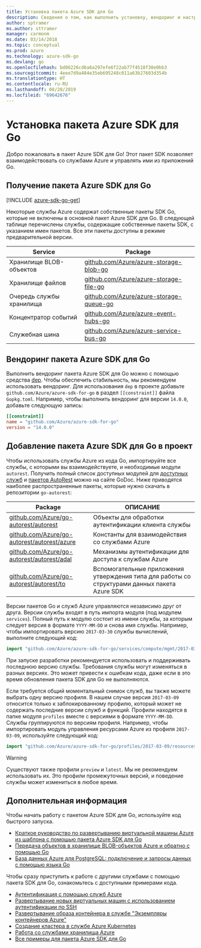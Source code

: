 ```yaml
---
title: Установка пакета Azure SDK для Go
description: Сведения о том, как выполнить установку, вендоринг и настройку пакета Azure SDK для Go.
author: sptramer
ms.author: sttramer
manager: carmonm
ms.date: 03/14/2018
ms.topic: conceptual
ms.prod: azure
ms.technology: azure-sdk-go
ms.devlang: go
ms.openlocfilehash: bd86226cd6a6a297efe6f22ab77f4518f30e0bb3
ms.sourcegitcommit: 4eee7d9a484e35eb695248c011a63b27603d354b
ms.translationtype: HT
ms.contentlocale: ru-RU
ms.lasthandoff: 08/20/2019
ms.locfileid: "69642676"
---
```

# <a name="install-the-azure-sdk-for-go"></a>Установка пакета Azure SDK для Go

Добро пожаловать в пакет Azure SDK для Go! Этот пакет SDK позволяет взаимодействовать со службами Azure и управлять ими из приложений Go.

## <a name="get-the-azure-sdk-for-go"></a>Получение пакета Azure SDK для Go

[!INCLUDE [azure-sdk-go-get](includes/azure-sdk-go-get.md)]

Некоторые службы Azure содержат собственные пакеты SDK Go, которые не включены в основной пакет Azure SDK для Go. В следующей таблице перечислены службы, содержащие собственные пакеты SDK, с указанием имен пакетов. Все эти пакеты доступны в режиме предварительной версии.

| Service | Package |
|---------|---------|
| Хранилище BLOB-объектов | [github.com/Azure/azure-storage-blob-go](https://github.com/Azure/azure-storage-blob-go) |
| Хранилище файлов | [github.com/Azure/azure-storage-file-go](https://github.com/Azure/azure-storage-file-go) |
| Очередь службы хранилища | [github.com/Azure/azure-storage-queue-go](https://github.com/Azure/azure-storage-queue-go) |
| Концентратор событий | [github.com/Azure/azure-event-hubs-go](https://github.com/Azure/azure-event-hubs-go) |
| Служебная шина | [github.com/Azure/azure-service-bus-go](https://github.com/Azure/azure-service-bus-go) |

## <a name="vendor-the-azure-sdk-for-go"></a>Вендоринг пакета Azure SDK для Go

Выполнить вендоринг пакета Azure SDK для Go можно с помощью средства [dep](https://github.com/golang/dep). Чтобы обеспечить стабильность, мы рекомендуем использовать вендоринг. Для использования `dep` в проекте добавьте `github.com/Azure/azure-sdk-for-go` в раздел `[[constraint]]` файла `Gopkg.toml`. Например, чтобы выполнить вендоринг для версии `14.0.0`, добавьте следующую запись:

```toml
[[constraint]]
name = "github.com/Azure/azure-sdk-for-go"
version = "14.0.0"
```

## <a name="include-the-azure-sdk-for-go-in-your-project"></a>Добавление пакета Azure SDK для Go в проект

Чтобы использовать службы Azure из кода Go, импортируйте все службы, с которыми вы взаимодействуете, и необходимые модули `autorest`.
Получить полный список доступных модулей для [доступных служб](https://godoc.org/github.com/Azure/azure-sdk-for-go) и [пакетов AutoRest](https://godoc.org/github.com/Azure/go-autorest) можно на сайте GoDoc. Ниже приводятся наиболее распространенные пакеты, которые нужно скачать в репозитории `go-autorest`:

| Package | ОПИСАНИЕ |
|---------|-------------|
| [github.com/Azure/go-autorest/autorest][autorest] | Объекты для обработки аутентификации клиента службы |
| [github.com/Azure/go-autorest/autorest/azure][autorest/azure] | Константы для взаимодействия со службами Azure |
| [github.com/Azure/go-autorest/autorest/adal][autorest/adal] | Механизмы аутентификации для доступа к службам Azure |
| [github.com/Azure/go-autorest/autorest/to][autorest/to] | Вспомогательные приложения утверждения типа для работы со структурами данных пакета Azure SDK |

[autorest]: https://godoc.org/github.com/Azure/go-autorest/autorest
[autorest/azure]: https://godoc.org/github.com/Azure/go-autorest/autorest/azure
[autorest/adal]: https://godoc.org/github.com/Azure/go-autorest/autorest/adal
[autorest/to]: https://godoc.org/github.com/Azure/go-autorest/autorest/to

Версии пакетов Go и служб Azure управляются независимо друг от друга. Версии службы входят в путь импорта модуля (под модулем `services`). Полный путь к модулю состоит из имени службы, за которым следует версия в формате `YYYY-MM-DD` и снова имя службы. Например, чтобы импортировать версию `2017-03-30` службы вычислений, выполните следующий код:

```go
import "github.com/Azure/azure-sdk-for-go/services/compute/mgmt/2017-03-30/compute"
```

При запуске разработки рекомендуется использовать и поддерживать последнюю версию службы.
Требования службы могут изменяться в разных версиях. Это может привести к ошибкам кода, даже если в это время обновления пакета SDK для Go не выполняются.

Если требуется общий моментальный снимок служб, вы также можете выбрать одну версию профиля. В нашем случае версия `2017-03-09` относится только к заблокированному профилю, который может не содержать последние версии служб и функций. Профили находятся в папке модуля `profiles` вместе с версиями в формате `YYYY-MM-DD`. Службы группируются по версиям профиля. Например, чтобы импортировать модуль управления ресурсами Azure из профиля `2017-03-09`, используйте следующий код:

```go
import "github.com/Azure/azure-sdk-for-go/profiles/2017-03-09/resources/mgmt/resources"
```

> [!WARNING]
> Существуют также профили `preview` и `latest`. Мы не рекомендуем использовать их. Это профили промежуточных версий, и поведение службы может измениться в любое время.

## <a name="next-steps"></a>Дополнительная информация

Чтобы начать работу с пакетом Azure SDK для Go, используйте код быстрого запуска.

* [Краткое руководство по развертыванию виртуальной машины Azure из шаблона с помощью пакета Azure SDK для Go](azure-sdk-go-qs-vm.md)
* [Передача объектов в хранилище BLOB-объектов Azure и обратно с помощью Go](/azure/storage/blobs/storage-quickstart-blobs-go?toc=%2fgo%2fazure%2ftoc.json)
* [База данных Azure для PostgreSQL: подключение и запросы данных с помощью языка Go](/azure/postgresql/connect-go?toc=%2fgo%2fazure%2ftoc.json)

Чтобы сразу приступить к работе с другими службами с помощью пакета SDK для Go, ознакомьтесь с доступными примерами кода.

* [Аутентификация с помощью служб Azure](https://github.com/Azure-Samples/azure-sdk-for-go-samples/tree/master/internal/iam)
* [Развертывание новых виртуальных машин с использованием аутентификации по SSH](https://github.com/Azure-Samples/azure-sdk-for-go-samples/tree/master/compute)
* [Развертывание образа контейнера в службе "Экземпляры контейнеров Azure"](https://github.com/Azure-Samples/azure-sdk-for-go-samples/tree/master/compute)
* [Создание кластера в службе Azure Kubernetes](https://github.com/Azure-Samples/azure-sdk-for-go-samples/blob/master/compute)
* [Работа со службами хранилища Azure](https://github.com/Azure-Samples/azure-sdk-for-go-samples/tree/master/storage)
* [Все примеры для пакета Azure SDK для Go](https://github.com/azure-samples/azure-sdk-for-go-samples)
